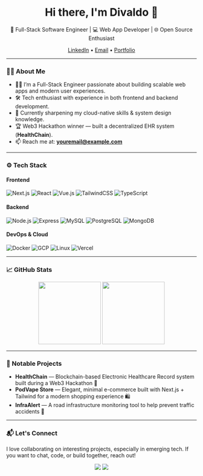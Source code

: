 <!-- GitHub Profile README -->

<h1 align="center">Hi there, I'm Divaldo 👋</h1>

<p align="center">
  🚀 Full-Stack Software Engineer | 💻 Web App Developer | 🌐 Open Source Enthusiast
</p>

<p align="center">
  <a href="https://www.linkedin.com/in/yourlinkedin" target="_blank">LinkedIn</a> • 
  <a href="mailto:youremail@example.com">Email</a> • 
  <a href="https://yourportfolio.com" target="_blank">Portfolio</a>
</p>

---

### 🧑‍💻 About Me

- 👨‍💻 I’m a Full-Stack Engineer passionate about building scalable web apps and modern user experiences.
- 🛠️ Tech enthusiast with experience in both frontend and backend development.
- 🌱 Currently sharpening my cloud-native skills & system design knowledge.
- 🏆 Web3 Hackathon winner — built a decentralized EHR system (**HealthChain**).
- 📫 Reach me at: **youremail@example.com**

---

### ⚙️ Tech Stack

#### Frontend
![Next.js](https://img.shields.io/badge/-Next.js-black?logo=next.js&logoColor=white)
![React](https://img.shields.io/badge/-React-61DAFB?logo=react&logoColor=black)
![Vue.js](https://img.shields.io/badge/-Vue.js-4FC08D?logo=vue.js&logoColor=white)
![TailwindCSS](https://img.shields.io/badge/-TailwindCSS-06B6D4?logo=tailwindcss&logoColor=white)
![TypeScript](https://img.shields.io/badge/-TypeScript-3178C6?logo=typescript&logoColor=white)

#### Backend
![Node.js](https://img.shields.io/badge/-Node.js-339933?logo=node.js&logoColor=white)
![Express](https://img.shields.io/badge/-Express-black?logo=express&logoColor=white)
![MySQL](https://img.shields.io/badge/-MySQL-4479A1?logo=mysql&logoColor=white)
![PostgreSQL](https://img.shields.io/badge/-PostgreSQL-4169E1?logo=postgresql&logoColor=white)
![MongoDB](https://img.shields.io/badge/-MongoDB-47A248?logo=mongodb&logoColor=white)

#### DevOps & Cloud
![Docker](https://img.shields.io/badge/-Docker-2496ED?logo=docker&logoColor=white)
![GCP](https://img.shields.io/badge/-Google%20Cloud-4285F4?logo=google-cloud&logoColor=white)
![Linux](https://img.shields.io/badge/-Linux-FCC624?logo=linux&logoColor=black)
![Vercel](https://img.shields.io/badge/-Vercel-000000?logo=vercel&logoColor=white)

---

### 📈 GitHub Stats

<p align="center">
  <img src="https://github-readme-stats.vercel.app/api?username=yourusername&show_icons=true&theme=tokyonight" height="165">
  <img src="https://github-readme-stats.vercel.app/api/top-langs/?username=yourusername&layout=compact&theme=tokyonight" height="165">
</p>

---

### 🚀 Notable Projects

- **HealthChain** — Blockchain-based Electronic Healthcare Record system built during a Web3 Hackathon 🏥
- **PodVape Store** — Elegant, minimal e-commerce built with Next.js + Tailwind for a modern shopping experience 🛍️
- **InfraAlert** — A road infrastructure monitoring tool to help prevent traffic accidents 🚧

---

### 📬 Let's Connect

I love collaborating on interesting projects, especially in emerging tech. If you want to chat, code, or build together, reach out!

<p align="center">
  <a href="mailto:youremail@example.com"><img src="https://img.shields.io/badge/email-D14836?style=for-the-badge&logo=gmail&logoColor=white" /></a>
  <a href="https://www.linkedin.com/in/yourlinkedin"><img src="https://img.shields.io/badge/linkedin-0077B5?style=for-the-badge&logo=linkedin&logoColor=white" /></a>
</p>
